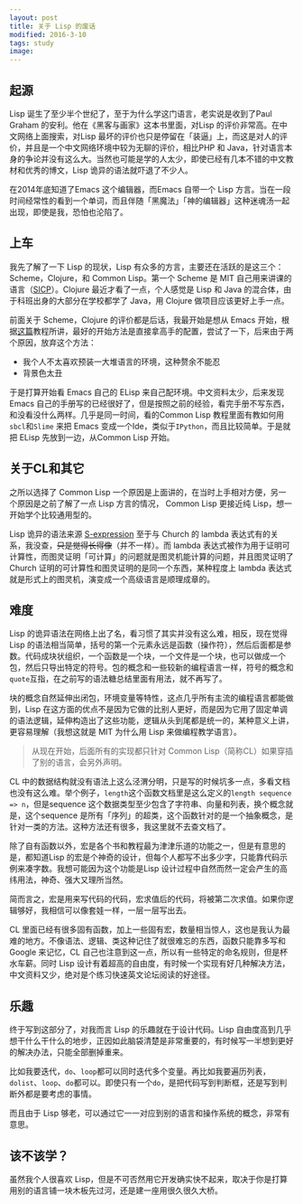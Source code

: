 ```yaml
---
layout: post
title: 关于 Lisp 的废话
modified: 2016-3-10
tags: study
image:
---
```


## 起源

Lisp 诞生了至少半个世纪了，至于为什么学这门语言，老实说是收到了Paul Graham 的安利。他在《黑客与画家》这本书里面，对Lisp 的评价非常高。在中文网络上面搜索，对Lisp 最坏的评价也只是停留在「装逼」上，而这是对人的评价，并且是一个中文网络环境中较为无聊的评价，相比PHP 和 Java，针对语言本身的争论并没有这么大。当然也可能是学的人太少，即使已经有几本不错的中文教材和优秀的博文，Lisp 诡异的语法就吓退了不少人。

在2014年底知道了Emacs 这个编辑器，而Emacs 自带一个 Lisp 方言。当在一段时间经常性的看到一个单词，而且伴随「黑魔法」「神的编辑器」这种迷魂汤一起出现，即使是我，恐怕也沦陷了。

## 上车

我先了解了一下 Lisp 的现状，Lisp 有众多的方言，主要还在活跃的是这三个：Scheme，Clojure，和 Common Lisp。第一个 Scheme 是 MIT 自己用来讲课的语言（[SICP](http://www.wikiwand.com/en/Structure_and_Interpretation_of_Computer_Programs)）。Clojure 最近才看了一点，个人感觉是 Lisp 和 Java 的混合体，由于科班出身的大部分在学校都学了 Java，用 Clojure 做项目应该更好上手一点。

前面关于 Scheme，Clojure 的评价都是后话，我最开始是想从 Emacs 开始，根据[这篇](http://blog.csdn.net/redguardtoo/article/details/7222501)教程所讲，最好的开始方法是直接拿高手的配置，尝试了一下，后来由于两个原因，放弃这个方法：

+ 我个人不太喜欢预装一大堆语言的环境，这种赘余不能忍
+ 背景色太丑

于是打算开始看 Emacs 自己的 ELisp 来自己配环境。中文资料太少，后来发现 Emacs 自己的手册写的已经很好了，但是按照之前的经验，看完手册不写东西，和没看没什么两样。几乎是同一时间，看的Common Lisp 教程里面有教如何用 `sbcl`和`Slime` 来把 Emacs 变成一个Ide，类似于`IPython`，而且比较简单。于是就把 ELisp 先放到一边，从Common Lisp 开始。


## 关于CL和其它

之所以选择了 Common Lisp 一个原因是上面讲的，在当时上手相对方便，另一个原因是之前了解了一点 Lisp 方言的情况， Common Lisp 更接近纯 Lisp，想一开始学个比较通用型的。

Lisp 诡异的语法来源 [S-expression](http://www.wikiwand.com/en/S-expression) 至于与 Church 的 lambda 表达式有的关系，我没查，~~只是觉得长得像~~（并不一样）。而 lambda 表达式被作为用于证明可计算性，而图灵证明「可计算」的问题就是图灵机能计算的问题，并且图灵证明了 Church 证明的可计算性和图灵证明的是同一个东西，某种程度上 lambda 表达式就是形式上的图灵机，演变成一个高级语言是顺理成章的。


## 难度

Lisp 的诡异语法在网络上出了名，看习惯了其实并没有这么难，相反，现在觉得 Lisp 的语法相当简单，括号的第一个元素永远是函数（操作符），然后后面都是参数。代码成块状组织，一个函数是一个块，一个文件是一个块，也可以做成一个包，然后只导出特定的符号。包的概念和一些较新的编程语言一样，符号的概念和`quote`互指，在之前写的语法糖总结里面有用法，就不再写了。

块的概念自然延伸出闭包，环境变量等特性，这点几乎所有主流的编程语言都能做到，Lisp 在这方面的优点不是因为它做的比别人更好，而是因为它用了固定单调的语法逻辑，延伸构造出了这些功能，逻辑从头到尾都是统一的，某种意义上讲，更容易理解（我想这就是 MIT 为什么用 Lisp 来做编程教学语言）。

>从现在开始，后面所有的实现都只针对 Common Lisp（简称CL）如果穿插了别的语言，会另外声明。

CL 中的数据结构就没有语法上这么泾渭分明，只是写的时候坑多一点，多看文档也没有这么难。举个例子，`length`这个函数文档里是这么定义的`length sequence => n`，但是sequence 这个数据类型至少包含了字符串、向量和列表，换个概念就是，这个sequence 是所有「序列」的超类，这个函数针对的是一个抽象概念，是针对一类的方法。这种方法还有很多，我这里就不去查文档了。

除了自有函数以外，宏是各个书和教程最为津津乐道的功能之一，但是有意思的是，都知道Lisp 的宏是个神奇的设计，但每个人都写不出多少字，只能靠代码示例来凑字数。我想可能因为这个功能是Lisp 设计过程中自然而然一定会产生的高纬用法，神奇、强大又理所当然。

简而言之，宏是用来写代码的代码，宏求值后的代码，将被第二次求值。如果你逻辑够好，我相信可以像套娃一样，一层一层写出去。

CL 里面已经有很多固有函数，加上一些固有宏，数量相当惊人，这也是我认为最难的地方。不像语法、逻辑、类这种记住了就很难忘的东西，函数只能靠多写和 Google 来记忆，CL 自己也注意到这一点，所以有一些特定的命名规则，但是杯水车薪。同时 Lisp 设计有着超高的自由度，有时候一个实现有好几种解决方法，中文资料又少，绝对是个练习快速英文论坛阅读的好途径。

## 乐趣

终于写到这部分了，对我而言 Lisp 的乐趣就在于设计代码。Lisp 自由度高到几乎想干什么干什么的地步，正因如此脑袋清楚是非常重要的，有时候写一半想到更好的解决办法，只能全部删掉重来。

比如我要迭代，`do`、`loop`都可以同时迭代多个变量。再比如我要遍历列表，`dolist`、`loop`、`do`都可以。即使只有一个`do`，是把代码写到判断框，还是写到判断外都是要考虑的事情。

而且由于 Lisp 够老，可以通过它一一对应到别的语言和操作系统的概念，非常有意思。

## 该不该学？

虽然我个人很喜欢 Lisp，但是不可否然用它开发确实快不起来，取决于你是打算用别的语言铺一块木板先过河，还是建一座用很久很久大桥。

